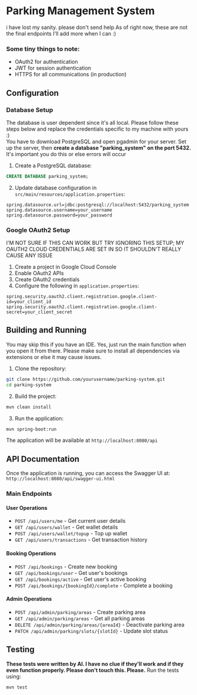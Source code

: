 # Parking Management System

i have lost my sanity. please don't send help
As of right now, these are not the final endpoints I'll add more when I can :)

### Some tiny things to note:  
- OAuth2 for authentication
- JWT for session authentication
- HTTPS for all communications (in production)
  
## Configuration

### Database Setup

The database is user dependent since it's all local. Please follow these steps below and replace the credentials specific to my machine with yours :)  
You have to download PostgreSQL and open pgadmin for your server. Set up the server, then **create a database "parking_system" on the port 5432.** It's important you do this or else errors will occur

1. Create a PostgreSQL database:
```sql
CREATE DATABASE parking_system;
```

2. Update database configuration in `src/main/resources/application.properties`:
```properties
spring.datasource.url=jdbc:postgresql://localhost:5432/parking_system
spring.datasource.username=your_username
spring.datasource.password=your_password
```

### Google OAuth2 Setup
I'M NOT SURE IF THIS CAN WORK BUT TRY IGNORING THIS SETUP; MY OAUTH2 CLOUD CREDENTIALS ARE SET IN SO IT SHOULDN'T REALLY CAUSE ANY ISSUE

1. Create a project in Google Cloud Console
2. Enable OAuth2 APIs
3. Create OAuth2 credentials
4. Configure the following in `application.properties`:
```properties
spring.security.oauth2.client.registration.google.client-id=your_client_id
spring.security.oauth2.client.registration.google.client-secret=your_client_secret
```

## Building and Running
You may skip this if you have an IDE. Yes, just run the main function when you open it from there. Please make sure to install all dependencies via extensions or else it may cause issues.

1. Clone the repository:
```bash
git clone https://github.com/yourusername/parking-system.git
cd parking-system
```

2. Build the project:
```bash
mvn clean install
```

3. Run the application:
```bash
mvn spring-boot:run
```

The application will be available at `http://localhost:8080/api`

## API Documentation

Once the application is running, you can access the Swagger UI at:
`http://localhost:8080/api/swagger-ui.html`

### Main Endpoints

#### User Operations
- `POST /api/users/me` - Get current user details
- `GET /api/users/wallet` - Get wallet details
- `POST /api/users/wallet/topup` - Top up wallet
- `GET /api/users/transactions` - Get transaction history

#### Booking Operations
- `POST /api/bookings` - Create new booking
- `GET /api/bookings/user` - Get user's bookings
- `GET /api/bookings/active` - Get user's active booking
- `POST /api/bookings/{bookingId}/complete` - Complete a booking

#### Admin Operations
- `POST /api/admin/parking/areas` - Create parking area
- `GET /api/admin/parking/areas` - Get all parking areas
- `DELETE /api/admin/parking/areas/{areaId}` - Deactivate parking area
- `PATCH /api/admin/parking/slots/{slotId}` - Update slot status

## Testing  
**These tests were written by AI. I have no clue if they'll work and if they even function properly. Please don't touch this. Please.**
Run the tests using:
```bash
mvn test
```
